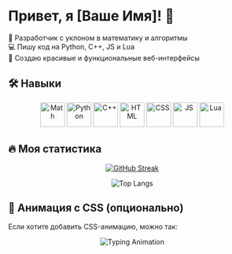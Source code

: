 # Привет, я [Ваше Имя]! 👋

🚀 Разработчик с уклоном в математику и алгоритмы  
💻 Пишу код на Python, C++, JS и Lua  
🎨 Создаю красивые и функциональные веб-интерфейсы  

## 🛠️ Навыки  

<div align="center">  

<!-- Анимированные иконки через https://icons8.com/preloaders/ или https://devicon.dev/ -->  
<img src="https://img.icons8.com/color/48/000000/math.png" alt="Math" title="Математика" width="50" height="50"/>  
<img src="https://img.icons8.com/color/48/000000/python--v1.png" alt="Python" title="Python" width="50" height="50"/>  
<img src="https://img.icons8.com/color/48/000000/c-plus-plus-logo.png" alt="C++" title="C++" width="50" height="50"/>  
<img src="https://img.icons8.com/color/48/000000/html-5--v1.png" alt="HTML" title="HTML" width="50" height="50"/>  
<img src="https://img.icons8.com/color/48/000000/css3.png" alt="CSS" title="CSS" width="50" height="50"/>  
<img src="https://img.icons8.com/color/48/000000/javascript--v1.png" alt="JS" title="JavaScript" width="50" height="50"/>  
<img src="https://img.icons8.com/color/48/000000/lua.png" alt="Lua" title="Lua" width="50" height="50"/>  

</div>  

## 🔥 Моя статистика  

<!-- Анимированная статистика GitHub -->  
<div align="center">  

[![GitHub Streak](https://streak-stats.demolab.com?user=ВАШ-GITHUB-USERNAME&theme=radical&border_radius=10&mode=weekly)](https://git.io/streak-stats)  

![Top Langs](https://github-readme-stats.vercel.app/api/top-langs/?username=ВАШ-GITHUB-USERNAME&layout=compact&theme=radical&hide_border=true)  

</div>  

## 🎥 Анимация с CSS (опционально)  

Если хотите добавить CSS-анимацию, можно так:  


<div align="center">
  <img src="https://readme-typing-svg.demolab.com?font=Fira+Code&size=24&pause=1000&color=FF2D00&width=500&lines=Привет!+Я+разрабатываю+на+Python+и+C++;Люблю+математику+и+алгоритмы" alt="Typing Animation" />
</div>
